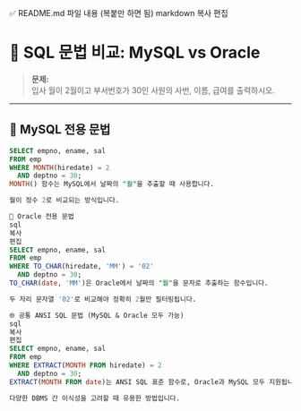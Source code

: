 ✅ README.md 파일 내용 (복붙만 하면 됨)
markdown
복사
편집
# 📘 SQL 문법 비교: MySQL vs Oracle

> **문제:**  
> 입사 월이 2월이고 부서번호가 30인 사원의 사번, 이름, 급여를 출력하시오.

---

## 🐬 MySQL 전용 문법

```sql
SELECT empno, ename, sal
FROM emp
WHERE MONTH(hiredate) = 2
  AND deptno = 30;
MONTH() 함수는 MySQL에서 날짜의 "월"을 추출할 때 사용합니다.

월이 정수 2로 비교되는 방식입니다.

🍊 Oracle 전용 문법
sql
복사
편집
SELECT empno, ename, sal
FROM emp
WHERE TO_CHAR(hiredate, 'MM') = '02'
  AND deptno = 30;
TO_CHAR(date, 'MM')은 Oracle에서 날짜의 "월"을 문자로 추출하는 함수입니다.

두 자리 문자열 '02'로 비교해야 정확히 2월만 필터링됩니다.

🌐 공통 ANSI SQL 문법 (MySQL & Oracle 모두 가능)
sql
복사
편집
SELECT empno, ename, sal
FROM emp
WHERE EXTRACT(MONTH FROM hiredate) = 2
  AND deptno = 30;
EXTRACT(MONTH FROM date)는 ANSI SQL 표준 함수로, Oracle과 MySQL 모두 지원됩니다.

다양한 DBMS 간 이식성을 고려할 때 유용한 방법입니다.
